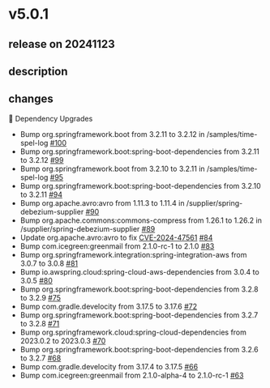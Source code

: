 # v5.0.1

## release on 20241123
## description
## changes
🔨 Dependency Upgrades

* Bump org.springframework.boot from 3.2.11 to 3.2.12 in /samples/time-spel-log <a href="https://github.com/spring-cloud/spring-functions-catalog/pull/100" data-hovercard-type="pull_request" data-hovercard-url="/spring-cloud/spring-functions-catalog/pull/100/hovercard">#100</a>
* Bump org.springframework.boot:spring-boot-dependencies from 3.2.11 to 3.2.12 <a href="https://github.com/spring-cloud/spring-functions-catalog/pull/99" data-hovercard-type="pull_request" data-hovercard-url="/spring-cloud/spring-functions-catalog/pull/99/hovercard">#99</a>
* Bump org.springframework.boot from 3.2.10 to 3.2.11 in /samples/time-spel-log <a href="https://github.com/spring-cloud/spring-functions-catalog/pull/95" data-hovercard-type="pull_request" data-hovercard-url="/spring-cloud/spring-functions-catalog/pull/95/hovercard">#95</a>
* Bump org.springframework.boot:spring-boot-dependencies from 3.2.10 to 3.2.11 <a href="https://github.com/spring-cloud/spring-functions-catalog/pull/94" data-hovercard-type="pull_request" data-hovercard-url="/spring-cloud/spring-functions-catalog/pull/94/hovercard">#94</a>
* Bump org.apache.avro:avro from 1.11.3 to 1.11.4 in /supplier/spring-debezium-supplier <a href="https://github.com/spring-cloud/spring-functions-catalog/pull/90" data-hovercard-type="pull_request" data-hovercard-url="/spring-cloud/spring-functions-catalog/pull/90/hovercard">#90</a>
* Bump org.apache.commons:commons-compress from 1.26.1 to 1.26.2 in /supplier/spring-debezium-supplier <a href="https://github.com/spring-cloud/spring-functions-catalog/pull/89" data-hovercard-type="pull_request" data-hovercard-url="/spring-cloud/spring-functions-catalog/pull/89/hovercard">#89</a>
* Update org.apache.avro:avro to fix <a title="CVE-2024-47561" data-hovercard-type="advisory" data-hovercard-url="/advisories/GHSA-r7pg-v2c8-mfg3/hovercard" href="https://github.com/advisories/GHSA-r7pg-v2c8-mfg3">CVE-2024-47561</a> <a href="https://github.com/spring-cloud/spring-functions-catalog/issues/84" data-hovercard-type="issue" data-hovercard-url="/spring-cloud/spring-functions-catalog/issues/84/hovercard">#84</a>
* Bump com.icegreen:greenmail from 2.1.0-rc-1 to 2.1.0 <a href="https://github.com/spring-cloud/spring-functions-catalog/pull/83" data-hovercard-type="pull_request" data-hovercard-url="/spring-cloud/spring-functions-catalog/pull/83/hovercard">#83</a>
* Bump org.springframework.integration:spring-integration-aws from 3.0.7 to 3.0.8 <a href="https://github.com/spring-cloud/spring-functions-catalog/pull/81" data-hovercard-type="pull_request" data-hovercard-url="/spring-cloud/spring-functions-catalog/pull/81/hovercard">#81</a>
* Bump io.awspring.cloud:spring-cloud-aws-dependencies from 3.0.4 to 3.0.5 <a href="https://github.com/spring-cloud/spring-functions-catalog/pull/80" data-hovercard-type="pull_request" data-hovercard-url="/spring-cloud/spring-functions-catalog/pull/80/hovercard">#80</a>
* Bump org.springframework.boot:spring-boot-dependencies from 3.2.8 to 3.2.9 <a href="https://github.com/spring-cloud/spring-functions-catalog/pull/75" data-hovercard-type="pull_request" data-hovercard-url="/spring-cloud/spring-functions-catalog/pull/75/hovercard">#75</a>
* Bump com.gradle.develocity from 3.17.5 to 3.17.6 <a href="https://github.com/spring-cloud/spring-functions-catalog/pull/72" data-hovercard-type="pull_request" data-hovercard-url="/spring-cloud/spring-functions-catalog/pull/72/hovercard">#72</a>
* Bump org.springframework.boot:spring-boot-dependencies from 3.2.7 to 3.2.8 <a href="https://github.com/spring-cloud/spring-functions-catalog/pull/71" data-hovercard-type="pull_request" data-hovercard-url="/spring-cloud/spring-functions-catalog/pull/71/hovercard">#71</a>
* Bump org.springframework.cloud:spring-cloud-dependencies from 2023.0.2 to 2023.0.3 <a href="https://github.com/spring-cloud/spring-functions-catalog/pull/70" data-hovercard-type="pull_request" data-hovercard-url="/spring-cloud/spring-functions-catalog/pull/70/hovercard">#70</a>
* Bump org.springframework.boot:spring-boot-dependencies from 3.2.6 to 3.2.7 <a href="https://github.com/spring-cloud/spring-functions-catalog/pull/68" data-hovercard-type="pull_request" data-hovercard-url="/spring-cloud/spring-functions-catalog/pull/68/hovercard">#68</a>
* Bump com.gradle.develocity from 3.17.4 to 3.17.5 <a href="https://github.com/spring-cloud/spring-functions-catalog/pull/66" data-hovercard-type="pull_request" data-hovercard-url="/spring-cloud/spring-functions-catalog/pull/66/hovercard">#66</a>
* Bump com.icegreen:greenmail from 2.1.0-alpha-4 to 2.1.0-rc-1 <a href="https://github.com/spring-cloud/spring-functions-catalog/pull/63" data-hovercard-type="pull_request" data-hovercard-url="/spring-cloud/spring-functions-catalog/pull/63/hovercard">#63</a>

